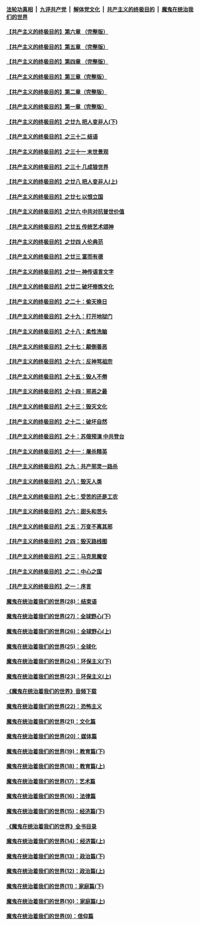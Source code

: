 ####  [法轮功真相](../../../../basic/blob/master/README.md?t=07011902) &nbsp;|&nbsp; [九评共产党](../../../../9ping.md/blob/master/README.md?t=07011902) &nbsp;|&nbsp; [解体党文化](../../../../jtdwh.md/blob/master/README.md?t=07011902)  &nbsp;|&nbsp; [共产主义的终极目的](../../../../gczydzjmd.md/blob/master/README.md?t=07011902) &nbsp;|&nbsp; [魔鬼在统治我们的世界](../../../../mgztzwmdsj.md/blob/master/README.md?t=07011902) 

#### [【共产主义的终极目的】第六章 （完整版）](../pages/nsc422/n11428913.md?t=07011902) 

#### [【共产主义的终极目的】第五章 （完整版）](../pages/nsc422/n11428912.md?t=07011902) 

#### [【共产主义的终极目的】第四章 （完整版）](../pages/nsc422/n11428907.md?t=07011902) 

#### [【共产主义的终极目的】第三章（完整版）](../pages/nsc422/n11428848.md?t=07011902) 

#### [【共产主义的终极目的】第二章（完整版）](../pages/nsc422/n11428831.md?t=07011902) 

#### [【共产主义的终极目的】第一章（完整版）](../pages/nsc422/n11417651.md?t=07011902) 

#### [【共产主义的终极目的】之廿九 把人变非人(下)](../pages/nsc422/n11344140.md?t=07011902) 

#### [【共产主义的终极目的】之三十二 结语](../pages/nsc422/n11360535.md?t=07011902) 

#### [【共产主义的终极目的】之三十一 末世景观](../pages/nsc422/n11351129.md?t=07011902) 

#### [【共产主义的终极目的】之三十 几成狼世界](../pages/nsc422/n11348280.md?t=07011902) 

#### [【共产主义的终极目的】之廿八 把人变非人(上)](../pages/nsc422/n11340492.md?t=07011902) 

#### [【共产主义的终极目的】之廿七 以恨立国](../pages/nsc422/n11336944.md?t=07011902) 

#### [【共产主义的终极目的】之廿六 中共对抗普世价值](../pages/nsc422/n11324785.md?t=07011902) 

#### [【共产主义的终极目的】之廿五 传统艺术颂神](../pages/nsc422/n11296396.md?t=07011902) 

#### [【共产主义的终极目的】之廿四 人伦典范](../pages/nsc422/n11296397.md?t=07011902) 

#### [【共产主义的终极目的】之廿三 富而有德](../pages/nsc422/n11283598.md?t=07011902) 

#### [【共产主义的终极目的】之廿一 神传语言文字](../pages/nsc422/n11263265.md?t=07011902) 

#### [【共产主义的终极目的】之廿二 破坏修炼文化](../pages/nsc422/n11245728.md?t=07011902) 

#### [【共产主义的终极目的】之二十：偷天换日](../pages/nsc422/n11238846.md?t=07011902) 

#### [【共产主义的终极目的】之十九：打开地狱门](../pages/nsc422/n11206376.md?t=07011902) 

#### [【共产主义的终极目的】之十八：柔性洗脑](../pages/nsc422/n11199994.md?t=07011902) 

#### [【共产主义的终极目的】之十七：颠倒善恶](../pages/nsc422/n11179782.md?t=07011902) 

#### [【共产主义的终极目的】之十六：反神骂祖宗](../pages/nsc422/n11166798.md?t=07011902) 

#### [【共产主义的终极目的】之十五：毁人不倦](../pages/nsc422/n11166792.md?t=07011902) 

#### [【共产主义的终极目的】之十四：邪恶之最](../pages/nsc422/n11150249.md?t=07011902) 

#### [【共产主义的终极目的】之十三：毁灭文化](../pages/nsc422/n11135227.md?t=07011902) 

#### [【共产主义的终极目的】之十二：破坏自然](../pages/nsc422/n11135214.md?t=07011902) 

#### [【共产主义的终极目的】之十：苏俄预演 中共登台](../pages/nsc422/n11118424.md?t=07011902) 

#### [【共产主义的终极目的】之十一：屠杀精英](../pages/nsc422/n11118442.md?t=07011902) 

#### [【共产主义的终极目的】之九：共产邪灵一路杀](../pages/nsc422/n11114139.md?t=07011902) 

#### [【共产主义的终极目的】之八：毁灭人类](../pages/nsc422/n11108503.md?t=07011902) 

#### [【共产主义的终极目的】之七：受苦的还是工农](../pages/nsc422/n11101809.md?t=07011902) 

#### [【共产主义的终极目的】之六：甜头和苦头](../pages/nsc422/n11096971.md?t=07011902) 

#### [【共产主义的终极目的】之五：万变不离其邪](../pages/nsc422/n11091285.md?t=07011902) 

#### [【共产主义的终极目的】之四：毁灭路线图](../pages/nsc422/n11086284.md?t=07011902) 

#### [【共产主义的终极目的】之三：马克思魔变](../pages/nsc422/n11061941.md?t=07011902) 

#### [【共产主义的终极目的】之二：中心之国](../pages/nsc422/n11047728.md?t=07011902) 

#### [【共产主义的终极目的】之一：序言](../pages/nsc422/n11086077.md?t=07011902) 

#### [魔鬼在统治着我们的世界(28)：结束语](../pages/nsc422/n10936246.md?t=07011902) 

#### [魔鬼在统治着我们的世界(27)：全球野心(下)](../pages/nsc422/n10928319.md?t=07011902) 

#### [魔鬼在统治着我们的世界(26)：全球野心(上)](../pages/nsc422/n10900318.md?t=07011902) 

#### [魔鬼在统治着我们的世界(25)：全球化](../pages/nsc422/n10788205.md?t=07011902) 

#### [魔鬼在统治着我们的世界(24)：环保主义(下)](../pages/nsc422/n10695307.md?t=07011902) 

#### [魔鬼在统治着我们的世界(23)：环保主义(上)](../pages/nsc422/n10688613.md?t=07011902) 

#### [《魔鬼在统治着我们的世界》音频下载](../pages/nsc422/n10635553.md?t=07011902) 

#### [魔鬼在统治着我们的世界(22)：恐怖主义](../pages/nsc422/n10614727.md?t=07011902) 

#### [魔鬼在统治着我们的世界(21)：文化篇](../pages/nsc422/n10597706.md?t=07011902) 

#### [魔鬼在统治着我们的世界(20)：媒体篇](../pages/nsc422/n10586579.md?t=07011902) 

#### [魔鬼在统治着我们的世界(19)：教育篇(下)](../pages/nsc422/n10564808.md?t=07011902) 

#### [魔鬼在统治着我们的世界(18)：教育篇(上)](../pages/nsc422/n10526970.md?t=07011902) 

#### [魔鬼在统治着我们的世界(17)：艺术篇](../pages/nsc422/n10499093.md?t=07011902) 

#### [魔鬼在统治着我们的世界(16)：法律篇](../pages/nsc422/n10485969.md?t=07011902) 

#### [魔鬼在统治着我们的世界(15)：经济篇(下)](../pages/nsc422/n10469975.md?t=07011902) 

#### [《魔鬼在统治着我们的世界》全书目录](../pages/nsc422/n10464261.md?t=07011902) 

#### [魔鬼在统治着我们的世界(14)：经济篇(上)](../pages/nsc422/n10457370.md?t=07011902) 

#### [魔鬼在统治着我们的世界(13)：政治篇(下)](../pages/nsc422/n10448270.md?t=07011902) 

#### [魔鬼在统治着我们的世界(12)：政治篇(上)](../pages/nsc422/n10444576.md?t=07011902) 

#### [魔鬼在统治着我们的世界(11)：家庭篇(下)](../pages/nsc422/n10440961.md?t=07011902) 

#### [魔鬼在统治着我们的世界(10)：家庭篇(上)](../pages/nsc422/n10435448.md?t=07011902) 

#### [魔鬼在统治着我们的世界(9)：信仰篇](../pages/nsc422/n10432159.md?t=07011902) 

